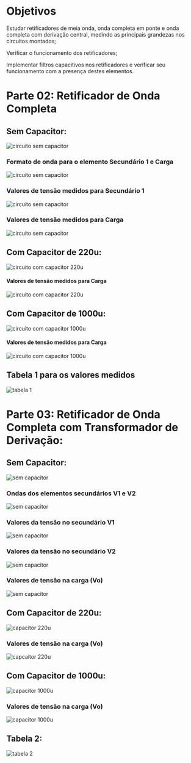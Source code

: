 # Objetivos

Estudar retificadores de meia onda, onda completa em ponte e onda completa com
derivação central, medindo as principais grandezas nos circuitos montados;

Verificar o funcionamento dos retificadores;

Implementar filtros capacitivos nos retificadores e verificar seu funcionamento com a
presença destes elementos.

# Parte 02: Retificador de Onda Completa

## Sem Capacitor:

![circuito sem capacitor](https://i.imgur.com/HcxywWY.jpg)

### Formato de onda para o elemento Secundário 1 e Carga

![circuito sem capacitor](https://i.imgur.com/29tTdmp.jpg)

### Valores de tensão medidos para Secundário 1

![circuito sem capacitor](https://i.imgur.com/krASK7u.jpg)

### Valores de tensão medidos para Carga

![circuito sem capacitor](https://i.imgur.com/xuNsovQ.jpg)

## Com Capacitor de 220u:

![circuito com capacitor 220u](https://i.imgur.com/g66Y23b.jpg)

#### Valores de tensão medidos para Carga

![circuito com capacitor 220u](https://i.imgur.com/g0TCL7j.jpg)

## Com Capacitor de 1000u:

![circuito com capacitor 1000u](https://i.imgur.com/PeV4Qkr.jpg)

#### Valores de tensão medidos para Carga

![circuito com capacitor 1000u](https://i.imgur.com/okWVUOB.jpg)

## Tabela 1 para os valores medidos

![tabela 1](https://i.imgur.com/H0FHU7N.jpg)

# Parte 03: Retificador de Onda Completa com Transformador de Derivação:

## Sem Capacitor:

![sem capacitor](https://i.imgur.com/TS0qFXb.jpg)

### Ondas dos elementos secundários V1 e V2

![sem capacitor](https://i.imgur.com/SPdqtek.jpg)

### Valores da tensão no secundário V1

![sem capacitor](https://i.imgur.com/MGk1W5e.jpg)

### Valores da tensão no secundário V2

![sem capacitor](https://i.imgur.com/nftdRRS.jpg)

### Valores de tensão na carga (Vo)

![sem capacitor](https://i.imgur.com/HnmmojX.jpg)

## Com Capacitor de 220u:

![capacitor 220u](https://i.imgur.com/IHdzg4q.jpg)

### Valores de tensão na carga (Vo)

![capcaitor 220u](https://i.imgur.com/ovM9crj.jpg)

## Com Capacitor de 1000u:

![capacitor 1000u](https://i.imgur.com/j69eGpJ.jpg)

### Valores de tensão na carga (Vo)

![capacitor 1000u](https://i.imgur.com/f0uO22R.jpg)

## Tabela 2:

![tabela 2](https://i.imgur.com/9smnLHb.jpg)

